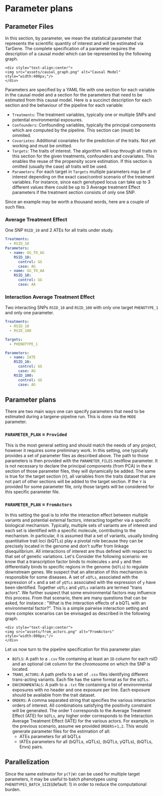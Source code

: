 # Parameter plans

## Parameter Files

In this section, by parameter, we mean the statistical parameter that represents the scientific quantity of interest and will be estimated via TarGene. The complete specification of a parameter requires the description of a causal model which can be represented by the following graph.

```@raw html
<div style="text-align:center">
<img src="assets/causal_graph.png" alt="Causal Model" style="width:400px;"/>
</div>
```

Parameters are specified by a YAML file with one section for each variable in the causal model and a section for the parameters that need to be estimated from this causal model. Here is a succinct description for each section and the behaviour of the pipeline for each variable:

- `Treatments`: The treatment variables, typically one or multiple SNPs and potential environmental exposures.
- `Confounders`: Confounding variables, typically the principal components which are computed by the pipeline. This section can (must) be ommited.
- `Covariates`: Additional covariates for the prediction of the traits. Not yet working and must be omitted.
- `Targets`: The traits of interest. The algorithm will loop through all traits in this section for the given treatments, confounders and covariates. This enables the reuse of the propensity score estimation. If this section is omitted (usually the case) all traits will be used.
- `Parameters`: For each target in `Targets` multiple parameters may be of interest depending on the exact case/control scenario of the treatment variables. For instance, since each genotyped locus can take up to 3 different values there could be up to 3 Average treatment Effect parameters if the treatment section consists of only one SNP.

Since an example may be worth a thousand words, here are a couple of such files.

### Average Treatment Effect

One SNP `RSID_10` and 2 ATEs for all traits under study.

```yaml
Treatments:
  - RSID_10
Parameters:
  - name: GG_TO_AG
    RSID_10:
      control: GG
      case: AG
  - name: GG_TO_AA
    RSID_10:
      control: GG
      case: AA
```

### Interaction Average Treatment Effect

Two interacting SNPs `RSID_10` and `RSID_100` with only one target `PHENOTYPE_1` and only one parameter.

```yaml
Treatments:
  - RSID_10
  - RSID_100

Targets:
  - PHENOTYPE_1

Parameters:
  - name: IATE
    RSID_10:
      control: GG
      case: AG
    RSID_100:
      control: GG
      case: AG
```

## Parameter plans

There are two main ways one can specify parameters that need to be estimated during a targene-pipeline run. This is done via the `MODE` parameter.

### `PARAMETER_PLAN` = `Provided`

This is the most general setting and should match the needs of any project, however it requires some preliminary work. In this setting, one typically provides a set of parameter files as described above. The path to those parameters is then provided with the `PARAMETER_FILES` nextflow parameter. It is not necessary to declare the principal components (from PCA) in the `W` section of those parameter files, they will dynamically be added. The same is true for the target section (`Y`), all variables from the traits dataset that are not part of other sections will be added to the target section. If the `Y` is provided for some parameter file, only those targets will be considered for this specific parameter file.

### `PARAMETER_PLAN` = `FromActors`

In this setting the goal is to infer the interaction effect between multiple variants and potential external factors, interacting together via a specific biological mechanism. Typically, multiple sets of variants are of interest and each set is identified with a specific molecule, contributing to the mechanism. In particular, it is assumed that a set of variants, usually binding quantitative trait loci (bQTLs) play a pivotal role because they can be precisely located in the genome and don't suffer from linkage disequilibrium. All interactions of interest are thus defined with respect to that set of genetic variations. Let's Consider the following scenario: we know that a transcription factor binds to molecules `x` and `y` and then differentially binds to specific regions in the genome (`bQTLs`) to regulate downstream genes. We suspect that an alteration of this mechanism is responsible for some diseases. A set of `xQTLs`, associated with the expression of `x` and a set of `yQTLs` associated with the expression of `y` have been identified. Together `xQTLs` and `yQTLs` variants are termed "trans actors". We further suspect that some environmental factors may influence this process. From that scenario, there are many questions that can be asked, for instance : "What is the interaction effects of a bQTL with an environmental factor?". This is a simple pairwise interaction setting and more complex scenarios can be envisaged as described in the following graph.

```@raw html
<div style="text-align:center">
<img src="assets/from_actors.png" alt="FromActors" style="width:800px;"/>
</div>
```

Let us now turn to the pipeline specification for this parameter plan:

- `BQTLS`: A path to a `.csv` file containing at least an `ID` column for each rsID and an optional `CHR` column for the chromosome on which the SNP is located.
- `TRANS_ACTORS`: A path prefix to a set of `.csv` files identifying different trans-acting variants. Each file has the same format as for the `bQTLs`.
- `ENVIRONMENTALS`: A path to a `.txt` file containing a list of environmental exposures with no header and one exposure per line. Each exposure should be available from the trait dataset.
- `ORDERS`: A comma separated string that specifies the various interaction orders of interest. All combinations satisfying the positivity constraint will be generated. The order 1 corresponds to the Average Treatment Effect (ATE) for `bQTLs`, any higher order corresponds to the Interaction Average Treatment Effect (IATE) for the various actors. For example, in the previous scenario, assume we provided `ORDERS`=`1,2`. This would generate parameter files for the estimation of all:
  - ATEs parameters for all bQTLs
  - IATEs parameters for all (bQTLs, xQTLs), (bQTLs, yQTLs), (bQTLs, Envs) pairs.

## Parallelization

Since the same estimator for `p(T|W)` can be used for multiple target parameters, it may be useful to batch phenotypes using `PHENOTYPES_BATCH_SIZE`(default: 1) in order to reduce the computational burden.
